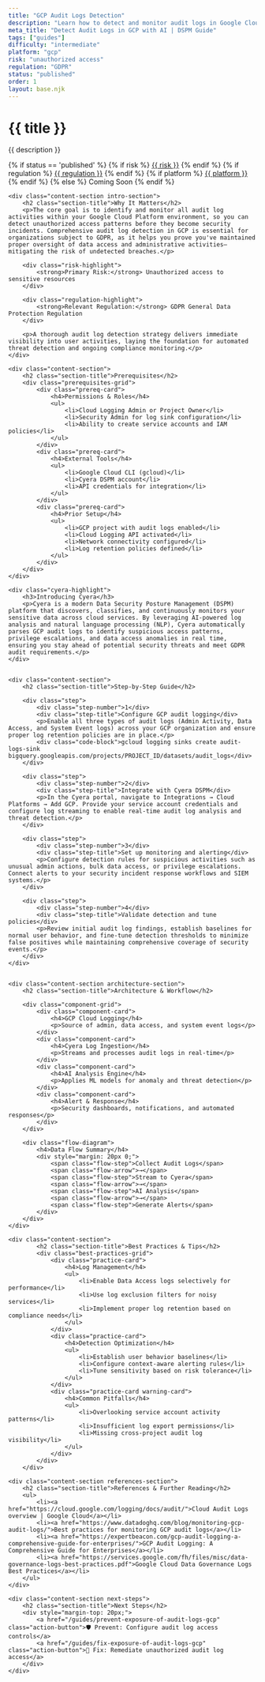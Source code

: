 ```yaml
---
title: "GCP Audit Logs Detection"
description: "Learn how to detect and monitor audit logs in Google Cloud Platform environments. Follow step-by-step guidance for GDPR compliance."
meta_title: "Detect Audit Logs in GCP with AI | DSPM Guide"
tags: ["guides"]
difficulty: "intermediate"
platform: "gcp"
risk: "unauthorized access"
regulation: "GDPR"
status: "published"
order: 1
layout: base.njk
---
```


<div class="container">
    <div class="header">
        <h1>{{ title }}</h1>
        <p>{{ description }}</p>
        <div class="guide-tags-container">
			<div class="guide-tags-wrapper">
		    {% if status == 'published' %}
		        {% if risk %}
		        <a href="/risk/{{ risk | downcase | replace: ' ', '-' }}/" class="guide-tag risk">{{ risk }}</a>
		        {% endif %}
		        {% if regulation %}
		        <a href="/regulation/{{ regulation | downcase | replace: ' ', '-' }}/" class="guide-tag regulation">{{ regulation }}</a>
		        {% endif %}
		        {% if platform %}
		        <a href="/platforms/{{ platform | downcase | replace: ' ', '-' }}/" class="guide-tag platform">{{ platform }}</a>
		        {% endif %}
		    {% else %}
		        <span class="guide-tag coming-soon">Coming Soon</span>
		    {% endif %}
		</div>
		</div>
    </div>

    <div class="content-section intro-section">
        <h2 class="section-title">Why It Matters</h2>
        <p>The core goal is to identify and monitor all audit log activities within your Google Cloud Platform environment, so you can detect unauthorized access patterns before they become security incidents. Comprehensive audit log detection in GCP is essential for organizations subject to GDPR, as it helps you prove you've maintained proper oversight of data access and administrative activities—mitigating the risk of undetected breaches.</p>
        
        <div class="risk-highlight">
            <strong>Primary Risk:</strong> Unauthorized access to sensitive resources
        </div>
        
        <div class="regulation-highlight">
            <strong>Relevant Regulation:</strong> GDPR General Data Protection Regulation
        </div>
        
        <p>A thorough audit log detection strategy delivers immediate visibility into user activities, laying the foundation for automated threat detection and ongoing compliance monitoring.</p>
    </div>

    <div class="content-section">
        <h2 class="section-title">Prerequisites</h2>
        <div class="prerequisites-grid">
            <div class="prereq-card">
                <h4>Permissions & Roles</h4>
                <ul>
                    <li>Cloud Logging Admin or Project Owner</li>
                    <li>Security Admin for log sink configuration</li>
                    <li>Ability to create service accounts and IAM policies</li>
                </ul>
            </div>
            <div class="prereq-card">
                <h4>External Tools</h4>
                <ul>
                    <li>Google Cloud CLI (gcloud)</li>
                    <li>Cyera DSPM account</li>
                    <li>API credentials for integration</li>
                </ul>
            </div>
            <div class="prereq-card">
                <h4>Prior Setup</h4>
                <ul>
                    <li>GCP project with audit logs enabled</li>
                    <li>Cloud Logging API activated</li>
                    <li>Network connectivity configured</li>
                    <li>Log retention policies defined</li>
                </ul>
            </div>
        </div>
    </div>
	
    <div class="cyera-highlight">
        <h3>Introducing Cyera</h3>
        <p>Cyera is a modern Data Security Posture Management (DSPM) platform that discovers, classifies, and continuously monitors your sensitive data across cloud services. By leveraging AI-powered log analysis and natural language processing (NLP), Cyera automatically parses GCP audit logs to identify suspicious access patterns, privilege escalations, and data access anomalies in real time, ensuring you stay ahead of potential security threats and meet GDPR audit requirements.</p>
    </div>
	

    <div class="content-section">
        <h2 class="section-title">Step-by-Step Guide</h2>
        
        <div class="step">
            <div class="step-number">1</div>
            <div class="step-title">Configure GCP audit logging</div>
            <p>Enable all three types of audit logs (Admin Activity, Data Access, and System Event logs) across your GCP organization and ensure proper log retention policies are in place.</p>
            <div class="code-block">gcloud logging sinks create audit-logs-sink bigquery.googleapis.com/projects/PROJECT_ID/datasets/audit_logs</div>
        </div>

        <div class="step">
            <div class="step-number">2</div>
            <div class="step-title">Integrate with Cyera DSPM</div>
            <p>In the Cyera portal, navigate to Integrations → Cloud Platforms → Add GCP. Provide your service account credentials and configure log streaming to enable real-time audit log analysis and threat detection.</p>
        </div>

        <div class="step">
            <div class="step-number">3</div>
            <div class="step-title">Set up monitoring and alerting</div>
            <p>Configure detection rules for suspicious activities such as unusual admin actions, bulk data access, or privilege escalations. Connect alerts to your security incident response workflows and SIEM systems.</p>
        </div>

        <div class="step">
            <div class="step-number">4</div>
            <div class="step-title">Validate detection and tune policies</div>
            <p>Review initial audit log findings, establish baselines for normal user behavior, and fine-tune detection thresholds to minimize false positives while maintaining comprehensive coverage of security events.</p>
        </div>
    </div>


    <div class="content-section architecture-section">
        <h2 class="section-title">Architecture & Workflow</h2>
        
        <div class="component-grid">
            <div class="component-card">
                <h4>GCP Cloud Logging</h4>
                <p>Source of admin, data access, and system event logs</p>
            </div>
            <div class="component-card">
                <h4>Cyera Log Ingestion</h4>
                <p>Streams and processes audit logs in real-time</p>
            </div>
            <div class="component-card">
                <h4>AI Analysis Engine</h4>
                <p>Applies ML models for anomaly and threat detection</p>
            </div>
            <div class="component-card">
                <h4>Alert & Response</h4>
                <p>Security dashboards, notifications, and automated responses</p>
            </div>
        </div>

        <div class="flow-diagram">
            <h4>Data Flow Summary</h4>
            <div style="margin: 20px 0;">
                <span class="flow-step">Collect Audit Logs</span>
                <span class="flow-arrow">→</span>
                <span class="flow-step">Stream to Cyera</span>
                <span class="flow-arrow">→</span>
                <span class="flow-step">AI Analysis</span>
                <span class="flow-arrow">→</span>
                <span class="flow-step">Generate Alerts</span>
            </div>
        </div>
    </div>

	<div class="content-section">
	        <h2 class="section-title">Best Practices & Tips</h2>
	        <div class="best-practices-grid">
	            <div class="practice-card">
	                <h4>Log Management</h4>
	                <ul>
	                    <li>Enable Data Access logs selectively for performance</li>
	                    <li>Use log exclusion filters for noisy services</li>
	                    <li>Implement proper log retention based on compliance needs</li>
	                </ul>
	            </div>
	            <div class="practice-card">
	                <h4>Detection Optimization</h4>
	                <ul>
	                    <li>Establish user behavior baselines</li>
	                    <li>Configure context-aware alerting rules</li>
	                    <li>Tune sensitivity based on risk tolerance</li>
	                </ul>
	            </div>
	            <div class="practice-card warning-card">
	                <h4>Common Pitfalls</h4>
	                <ul>
	                    <li>Overlooking service account activity patterns</li>
	                    <li>Insufficient log export permissions</li>
	                    <li>Missing cross-project audit log visibility</li>
	                </ul>
	            </div>
	        </div>
	    </div>

    <div class="content-section references-section">
        <h2 class="section-title">References & Further Reading</h2>
        <ul>
            <li><a href="https://cloud.google.com/logging/docs/audit/">Cloud Audit Logs overview | Google Cloud</a></li>
            <li><a href="https://www.datadoghq.com/blog/monitoring-gcp-audit-logs/">Best practices for monitoring GCP audit logs</a></li>
            <li><a href="https://expertbeacon.com/gcp-audit-logging-a-comprehensive-guide-for-enterprises/">GCP Audit Logging: A Comprehensive Guide for Enterprises</a></li>
            <li><a href="https://services.google.com/fh/files/misc/data-governance-logs-best-practices.pdf">Google Cloud Data Governance Logs Best Practices</a></li>
        </ul>
    </div>

    <div class="content-section next-steps">
        <h2 class="section-title">Next Steps</h2>
        <div style="margin-top: 20px;">
            <a href="/guides/prevent-exposure-of-audit-logs-gcp" class="action-button">🛡️ Prevent: Configure audit log access controls</a>
            <a href="/guides/fix-exposure-of-audit-logs-gcp" class="action-button">🔧 Fix: Remediate unauthorized audit log access</a>
        </div>
    </div>
</div>